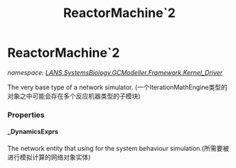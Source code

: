 ﻿---
title: ReactorMachine`2
---

# ReactorMachine`2
_namespace: [LANS.SystemsBiology.GCModeller.Framework.Kernel_Driver](N-LANS.SystemsBiology.GCModeller.Framework.Kernel_Driver.html)_

The very base type of a network simulator. (一个IterationMathEngine类型的对象之中可能会存在多个反应机器类型的子模块)



### Properties

#### _DynamicsExprs
The network entity that using for the system behaviour simulation.(所需要被进行模拟计算的网络对象实体)

